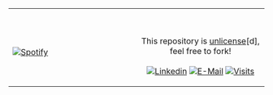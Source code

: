 <table width="100%"> 
  <tr>
  <td width="50%">

&nbsp; <br> [![Spotify](https://fransiscusrolandamalau.vercel.app/api/spotify?background_color=0d1117&border_color=ffffff)](https://open.spotify.com/user/ahm2e8b29vvkmhc6d6pn3r91o)

  </td>
  <td width="50%">

&nbsp;<p align="center">This repository is [unlicense](https://choosealicense.com/licenses/unlicense/)[d], feel free to fork!<br><br>
[![Linkedin](https://img.shields.io/badge/linked-in-369?style=flat-square&logo=linkedin&logoColor=white&color=blue)](https://www.linkedin.com/in/fransiscus-rolanda-malau/?lipi=urn%3Ali%3Apage%3Ad_flagship3_feed%3Bryz6xi3qSKSTRWl1p7UwPQ%3D%3D)
[![E-Mail](https://img.shields.io/badge/email-reveal-2a8?style=flat-square&logo=gmail&logoColor=white)](mailto:fransiscusrmalau@gmail.com)
[![Visits](https://komarev.com/ghpvc/?username=fransiscusrolandamalau&logo=GitHub&label=github%20visits&color=336699&logoColor=white&style=flat-square)](https://github.com/fransiscusrolandamalau)

  </p>
  </td>
</table>
